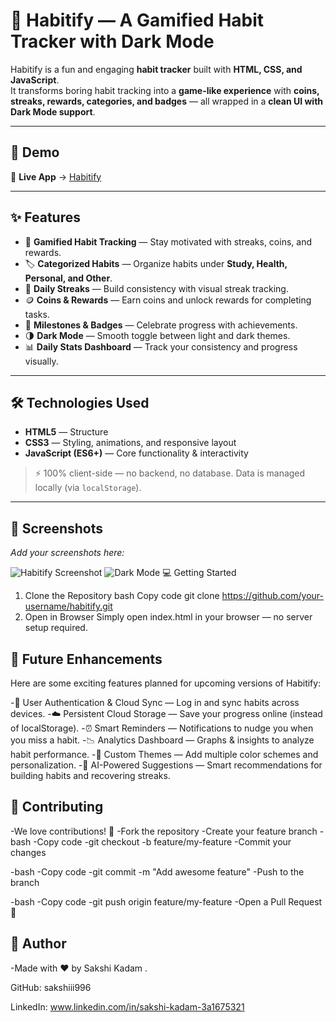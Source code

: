 # 🌟 Habitify — A Gamified Habit Tracker with Dark Mode  
 

Habitify is a fun and engaging **habit tracker** built with **HTML, CSS, and JavaScript**.  
It transforms boring habit tracking into a **game-like experience** with **coins, streaks, rewards, categories, and badges** — all wrapped in a **clean UI with Dark Mode support**.  

---

## 🚀 Demo  

🔗 **Live App** → [Habitify](https://habitify-a-gamified-habit-tracker.vercel.app/)  

---

## ✨ Features  

- 🎯 **Gamified Habit Tracking** — Stay motivated with streaks, coins, and rewards.  
- 🏷️ **Categorized Habits** — Organize habits under **Study, Health, Personal, and Other**.  
- 🔁 **Daily Streaks** — Build consistency with visual streak tracking.  
- 🪙 **Coins & Rewards** — Earn coins and unlock rewards for completing tasks.  
- 🏅 **Milestones & Badges** — Celebrate progress with achievements.  
- 🌗 **Dark Mode** — Smooth toggle between light and dark themes.  
- 📊 **Daily Stats Dashboard** — Track your consistency and progress visually.  

---

## 🛠️ Technologies Used  

- **HTML5** — Structure  
- **CSS3** — Styling, animations, and responsive layout  
- **JavaScript (ES6+)** — Core functionality & interactivity  

> ⚡ 100% client-side — no backend, no database. Data is managed locally (via `localStorage`).  

---

## 📸 Screenshots  

_Add your screenshots here:_  

![Habitify Screenshot](path/to/screenshot.png)
![Dark Mode](path/to/darkmode.png)
💻 Getting Started
1. Clone the Repository
bash
Copy code
git clone https://github.com/your-username/habitify.git
2. Open in Browser
Simply open index.html in your browser — no server setup required.

## 📌 Future Enhancements
Here are some exciting features planned for upcoming versions of Habitify:

-🔐 User Authentication & Cloud Sync — Log in and sync habits across devices.
-☁️ Persistent Cloud Storage — Save your progress online (instead of localStorage).
-⏰ Smart Reminders — Notifications to nudge you when you miss a habit.
-📉 Analytics Dashboard — Graphs & insights to analyze habit performance.
-🎨 Custom Themes — Add multiple color schemes and personalization.
-🤖 AI-Powered Suggestions — Smart recommendations for building habits and recovering streaks.

## 🤝 Contributing
-We love contributions! 🚀
-Fork the repository
-Create your feature branch
-bash
-Copy code
-git checkout -b feature/my-feature
-Commit your changes

-bash
-Copy code
-git commit -m "Add awesome feature"
-Push to the branch

-bash
-Copy code
-git push origin feature/my-feature
-Open a Pull Request 🎉

## 👤 Author
-Made with ❤️ by Sakshi Kadam .

GitHub: sakshiii996

LinkedIn: www.linkedin.com/in/sakshi-kadam-3a1675321

